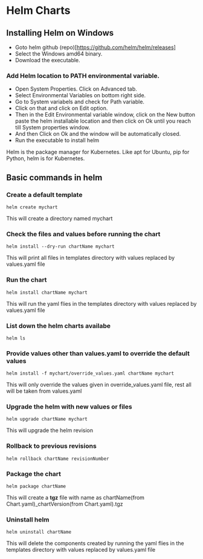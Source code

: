 # Helm Charts


## Installing Helm on Windows

  * Goto helm github (repo)[https://github.com/helm/helm/releases]
  * Select the Windows amd64 binary.
  * Download the executable.


### Add Helm location to PATH environmental variable.
  * Open System Properties. Click on Advanced tab.
  * Select Environmental Variables on bottom right side.
  * Go to System variabels and check for Path variable.
  * Click on that and click on Edit option.
  * Then in the Edit Environmental variable window, click on the New button paste the helm installable location and then click on Ok until you reach till System properties window.
  * And then Click on Ok and the window will be automatically closed.
  * Run the executable to install helm

Helm is the package manager for Kubernetes. Like apt for Ubuntu, pip for Python, helm is for Kubernetes.

## Basic commands in helm

### Create a default template
```
helm create mychart
```
This will create a directory named mychart

### Check the files and values before running the chart
```
helm install --dry-run chartName mychart
```
This will print all files in templates directory with values replaced by values.yaml file

### Run the chart
```
helm install chartName mychart
```
This will run the yaml flies in the templates directory with values replaced by values.yaml file

### List down the helm charts availabe
```
helm ls
```

### Provide values other than values.yaml to override the default values
```
helm install -f mychart/override_values.yaml chartName mychart
```

This will only override the values given in override_values.yaml file, rest all will be taken from values.yaml

### Upgrade the helm with new values or files
```
helm upgrade chartName mychart
```

This will upgrade the helm revision


### Rollback to previous revisions
```
helm rollback chartName revisionNumber
```


### Package the chart
```
helm package chartName
```

This will create a **tgz** file with name as chartName(from Chart.yaml)_chartVersion(from Chart.yaml).tgz

### Uninstall helm
```
helm uninstall chartName
```

This will delete the components created by running the yaml flies in the templates directory with values replaced by values.yaml file

